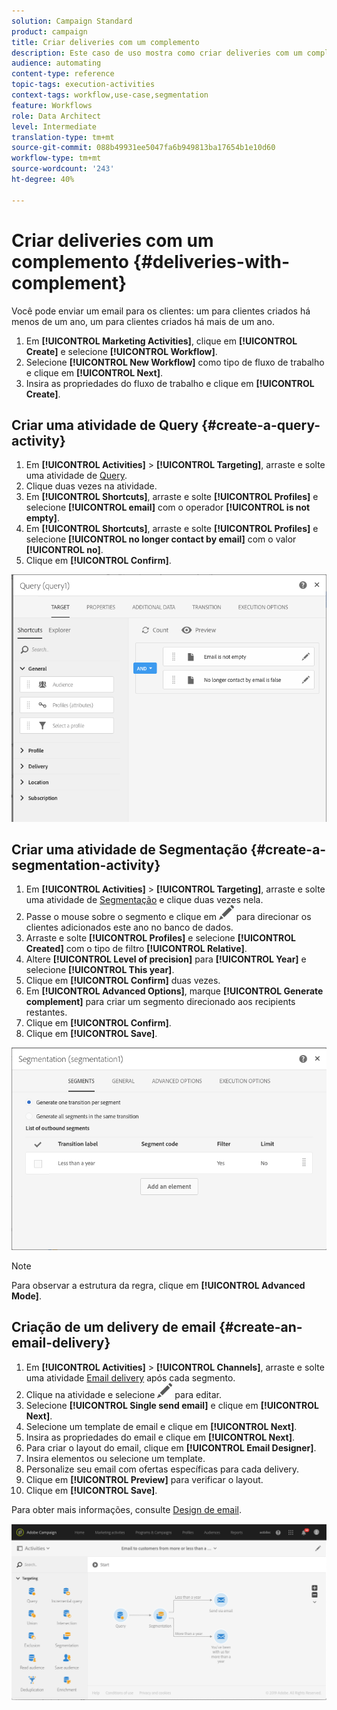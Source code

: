 ```yaml
---
solution: Campaign Standard
product: campaign
title: Criar deliveries com um complemento
description: Este caso de uso mostra como criar deliveries com um complemento.
audience: automating
content-type: reference
topic-tags: execution-activities
context-tags: workflow,use-case,segmentation
feature: Workflows
role: Data Architect
level: Intermediate
translation-type: tm+mt
source-git-commit: 088b49931ee5047fa6b949813ba17654b1e10d60
workflow-type: tm+mt
source-wordcount: '243'
ht-degree: 40%

---
```



# Criar deliveries com um complemento {#deliveries-with-complement}

Você pode enviar um email para os clientes: um para clientes criados há menos de um ano, um para clientes criados há mais de um ano.

1. Em **[!UICONTROL Marketing Activities]**, clique em **[!UICONTROL Create]** e selecione **[!UICONTROL Workflow]**.
1. Selecione **[!UICONTROL New Workflow]** como tipo de fluxo de trabalho e clique em **[!UICONTROL Next]**.
1. Insira as propriedades do fluxo de trabalho e clique em **[!UICONTROL Create]**.

## Criar uma atividade de Query {#create-a-query-activity}

1. Em **[!UICONTROL Activities]** > **[!UICONTROL Targeting]**, arraste e solte uma atividade de [Query](../../automating/using/query.md).
1. Clique duas vezes na atividade.
1. Em **[!UICONTROL Shortcuts]**, arraste e solte **[!UICONTROL Profiles]** e selecione **[!UICONTROL email]** com o operador **[!UICONTROL is not empty]**.
1. Em **[!UICONTROL Shortcuts]**, arraste e solte **[!UICONTROL Profiles]** e selecione **[!UICONTROL no longer contact by email]** com o valor **[!UICONTROL no]**.
1. Clique em **[!UICONTROL Confirm]**.

![](assets/wf-complement-query.png)

## Criar uma atividade de Segmentação {#create-a-segmentation-activity}

1. Em **[!UICONTROL Activities]** > **[!UICONTROL Targeting]**, arraste e solte uma atividade de [Segmentação](../../automating/using/segmentation.md) e clique duas vezes nela.
1. Passe o mouse sobre o segmento e clique em ![](assets/edit_darkgrey-24px.png) para direcionar os clientes adicionados este ano no banco de dados.
1. Arraste e solte **[!UICONTROL Profiles]** e selecione **[!UICONTROL Created]** com o tipo de filtro **[!UICONTROL Relative]**.
1. Altere **[!UICONTROL Level of precision]** para **[!UICONTROL Year]** e selecione **[!UICONTROL This year]**.
1. Clique em **[!UICONTROL Confirm]** duas vezes.
1. Em **[!UICONTROL Advanced Options]**, marque **[!UICONTROL Generate complement]** para criar um segmento direcionado aos recipients restantes.
1. Clique em **[!UICONTROL Confirm]**.
1. Clique em **[!UICONTROL Save]**.

![](assets/wf-complement-segmentation.png)

>[!NOTE]
>
>Para observar a estrutura da regra, clique em **[!UICONTROL Advanced Mode]**.

## Criação de um delivery de email {#create-an-email-delivery}

1. Em **[!UICONTROL Activities]** > **[!UICONTROL Channels]**, arraste e solte uma atividade [Email delivery](../../automating/using/email-delivery.md) após cada segmento.
1. Clique na atividade e selecione ![](assets/edit_darkgrey-24px.png) para editar.
1. Selecione **[!UICONTROL Single send email]** e clique em **[!UICONTROL Next]**.
1. Selecione um template de email e clique em **[!UICONTROL Next]**.
1. Insira as propriedades do email e clique em **[!UICONTROL Next]**.
1. Para criar o layout do email, clique em **[!UICONTROL Email Designer]**.
1. Insira elementos ou selecione um template.
1. Personalize seu email com ofertas específicas para cada delivery.
1. Clique em **[!UICONTROL Preview]** para verificar o layout.
1. Clique em **[!UICONTROL Save]**.

Para obter mais informações, consulte [Design de email](../../designing/using/designing-from-scratch.md#designing-an-email-content-from-scratch).

![](assets/wf-deliveries-with-a-complement.png)
